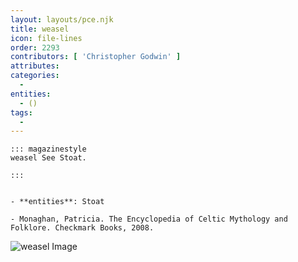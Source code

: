 ```yaml
---
layout: layouts/pce.njk
title: weasel
icon: file-lines
order: 2293
contributors: [ 'Christopher Godwin' ]
attributes:
categories:
  - 
entities:
  - ()
tags:
  - 
---
```

``` tab [group1:Info]
::: magazinestyle
weasel See Stoat.

:::
```
``` tab [group1:Attributes]
```
``` tab [group1:Entities]
- **entities**: Stoat
```
``` tab [group1:Sources]
- Monaghan, Patricia. The Encyclopedia of Celtic Mythology and Folklore. Checkmark Books, 2008.
```
![weasel Image](['https://upload.wikimedia.org/wikipedia/commons/thumb/4/4d/Weasels_together.jpg/1200px-Weasels_together.jpg'])
